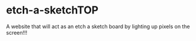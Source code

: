 # etch-a-sketchTOP
A website that will act as an etch a sketch board by lighting up pixels on the screen!!!
